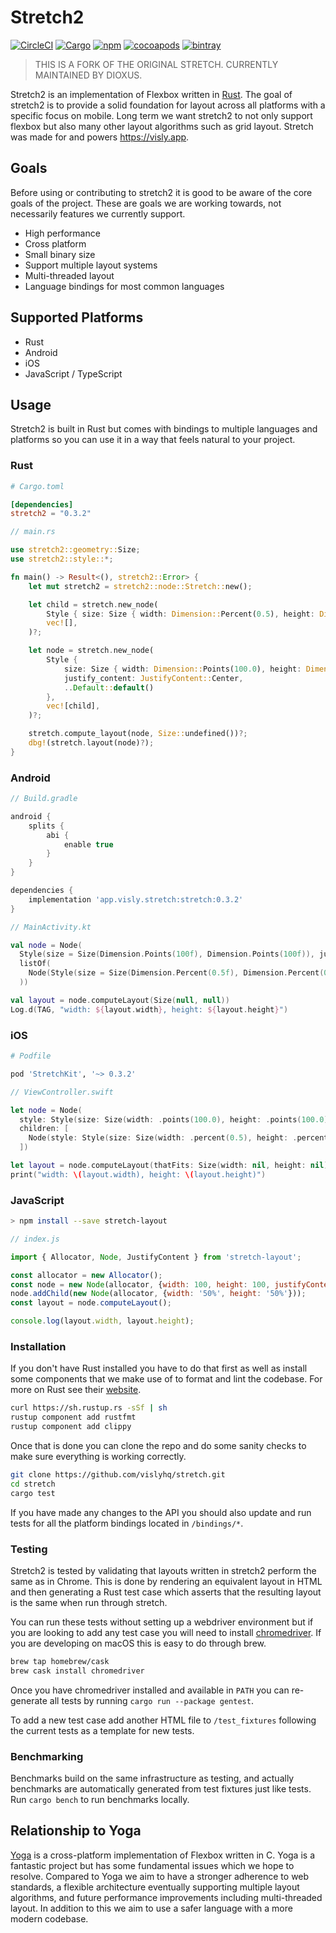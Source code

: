 # Stretch2
[![CircleCI](https://circleci.com/gh/vislyhq/stretch.svg?style=svg)](https://circleci.com/gh/vislyhq/stretch)
[![Cargo](https://img.shields.io/crates/v/stretch.svg)](https://crates.io/crates/stretch)
[![npm](https://img.shields.io/npm/v/stretch-layout.svg)](https://www.npmjs.com/package/stretch-layout)
[![cocoapods](https://img.shields.io/cocoapods/v/StretchKit.svg)](https://cocoapods.org/pods/StretchKit)
[![bintray](https://api.bintray.com/packages/visly/maven/stretch-kotlin-bindings/images/download.svg)](https://bintray.com/visly/maven/stretch-kotlin-bindings)

> THIS IS A FORK OF THE ORIGINAL STRETCH. CURRENTLY MAINTAINED BY DIOXUS.

Stretch2 is an implementation of Flexbox written in [Rust](https://www.rust-lang.org). The goal of stretch2 is to provide a solid foundation for layout across all platforms with a specific focus on mobile. Long term we want stretch2 to not only support flexbox but also many other layout algorithms such as grid layout. Stretch was made for and powers https://visly.app.

## Goals
Before using or contributing to stretch2 it is good to be aware of the core goals of the project. These are goals we are working towards, not necessarily features we currently support.

- High performance
- Cross platform
- Small binary size
- Support multiple layout systems
- Multi-threaded layout
- Language bindings for most common languages

## Supported Platforms

- Rust
- Android
- iOS
- JavaScript / TypeScript

## Usage
Stretch2 is built in Rust but comes with bindings to multiple languages and platforms so you can use it in a way that feels natural to your project.

### Rust
```toml
# Cargo.toml

[dependencies]
stretch2 = "0.3.2"
```

```rust
// main.rs

use stretch2::geometry::Size;
use stretch2::style::*;

fn main() -> Result<(), stretch2::Error> {
    let mut stretch2 = stretch2::node::Stretch::new();

    let child = stretch.new_node(
        Style { size: Size { width: Dimension::Percent(0.5), height: Dimension::Auto }, ..Default::default() },
        vec![],
    )?;

    let node = stretch.new_node(
        Style {
            size: Size { width: Dimension::Points(100.0), height: Dimension::Points(100.0) },
            justify_content: JustifyContent::Center,
            ..Default::default()
        },
        vec![child],
    )?;

    stretch.compute_layout(node, Size::undefined())?;
    dbg!(stretch.layout(node)?);
}

```

### Android
```groovy
// Build.gradle

android {
    splits {
        abi {
            enable true
        }
    }
}

dependencies {
    implementation 'app.visly.stretch:stretch:0.3.2'
}
```

```kotlin
// MainActivity.kt

val node = Node(
  Style(size = Size(Dimension.Points(100f), Dimension.Points(100f)), justifyContent = JustifyContent.Center),
  listOf(
    Node(Style(size = Size(Dimension.Percent(0.5f), Dimension.Percent(0.5f))), listOf())
  ))

val layout = node.computeLayout(Size(null, null))
Log.d(TAG, "width: ${layout.width}, height: ${layout.height}")
```

### iOS
```ruby
# Podfile

pod 'StretchKit', '~> 0.3.2'
```

```swift
// ViewController.swift

let node = Node(
  style: Style(size: Size(width: .points(100.0), height: .points(100.0)), justifyContent: .center),
  children: [
    Node(style: Style(size: Size(width: .percent(0.5), height: .percent(0.5))), children: [])
  ])

let layout = node.computeLayout(thatFits: Size(width: nil, height: nil))
print("width: \(layout.width), height: \(layout.height)")
```

### JavaScript
```bash
> npm install --save stretch-layout
```

```javascript
// index.js

import { Allocator, Node, JustifyContent } from 'stretch-layout';

const allocator = new Allocator();
const node = new Node(allocator, {width: 100, height: 100, justifyContent: JustifyContent.Center});
node.addChild(new Node(allocator, {width: '50%', height: '50%'}));
const layout = node.computeLayout();

console.log(layout.width, layout.height);
```

### Installation
If you don't have Rust installed you have to do that first as well as install some components that we make use of to format and lint the codebase. For more on Rust see their [website](https://www.rust-lang.org).

```bash
curl https://sh.rustup.rs -sSf | sh
rustup component add rustfmt
rustup component add clippy
```

Once that is done you can clone the repo and do some sanity checks to make sure everything is working correctly.

```bash
git clone https://github.com/vislyhq/stretch.git
cd stretch
cargo test
```

If you have made any changes to the API you should also update and run tests for all the platform bindings located in `/bindings/*`.

### Testing
Stretch2 is tested by validating that layouts written in stretch2 perform the same as in Chrome. This is done by rendering an equivalent layout in HTML and then generating a Rust test case which asserts that the resulting layout is the same when run through stretch.

You can run these tests without setting up a webdriver environment but if you are looking to add any test case you will need to install [chromedriver](http://chromedriver.chromium.org). If you are developing on macOS this is easy to do through brew.

```bash
brew tap homebrew/cask
brew cask install chromedriver
```

Once you have chromedriver installed and available in `PATH` you can re-generate all tests by running `cargo run --package gentest`.

To add a new test case add another HTML file to `/test_fixtures` following the current tests as a template for new tests.

### Benchmarking
Benchmarks build on the same infrastructure as testing, and actually benchmarks are automatically generated from test fixtures just like tests. Run `cargo bench` to run benchmarks locally.

## Relationship to Yoga
[Yoga](https://www.yogalayout.com) is a cross-platform implementation of Flexbox written in C. Yoga is a fantastic project but has some fundamental issues which we hope to resolve. Compared to Yoga we aim to have a stronger adherence to web standards, a flexible architecture eventually supporting multiple layout algorithms, and future performance improvements including multi-threaded layout. In addition to this we aim to use a safer language with a more modern codebase.
